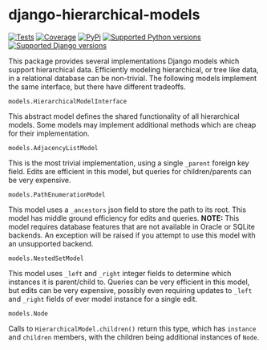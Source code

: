 # django-hierarchical-models

[![Tests](https://github.com/rcxwhiz/django-hierarchical-models/actions/workflows/test.yml/badge.svg)](https://github.com/rcxwhiz/django-hierarchical-models/actions/workflows/)
[![Coverage](https://codecov.io/gh/rcxwhiz/django-hierarchical-models/branch/main/graph/badge.svg)](https://codecov.io/gh/rcxwhiz/django-hierarchical-models/)
[![PyPi](https://img.shields.io/pypi/v/django-hierarchical-models.svg)](https://pypi.python.org/pypi/django-hierarchical-models/)
[![Supported Python versions](https://img.shields.io/pypi/pyversions/django-hierarchical-models.svg)](https://pypi.python.org/pypi/django-hierarchical-models/)
[![Supported Django versions](https://img.shields.io/pypi/djversions/django-hierarchical-models.svg)](https://pypi.python.org/pypi/django-hierarchical-models/)

This package provides several implementations Django models which support hierarchical
data. Efficiently modeling hierarchical, or tree like data, in a relational database
can be non-trivial. The following models implement the same interface, but there have
different tradeoffs.

`models.HierarchicalModelInterface`

This abstract model defines the shared functionality of all hierarchical models. Some
models may implement additional methods which are cheap for their implementation.

`models.AdjacencyListModel`

This is the most trivial implementation, using a single `_parent` foreign key field.
Edits are efficient in this model, but queries for children/parents can be very
expensive.

`models.PathEnumerationModel`

This model uses a `_ancestors` json field to store the path to its root. This model
has middle ground efficiency for edits and queries. **NOTE:** This model requires
database features that are not available in Oracle or SQLite backends. An exception
will be raised if you attempt to use this model with an unsupported backend.

`models.NestedSetModel`

This model uses `_left` and `_right` integer fields to determine which instances it is
parent/child to. Queries can be very efficient in this model, but edits can be very
expensive, possibly even requiring updates to `_left` and `_right` fields of ever model
instance for a single edit.

`models.Node`

Calls to `HierarchicalModel.children()` return this type, which has `instance` and
`children` members, with the children being additional instances of `Node`.
